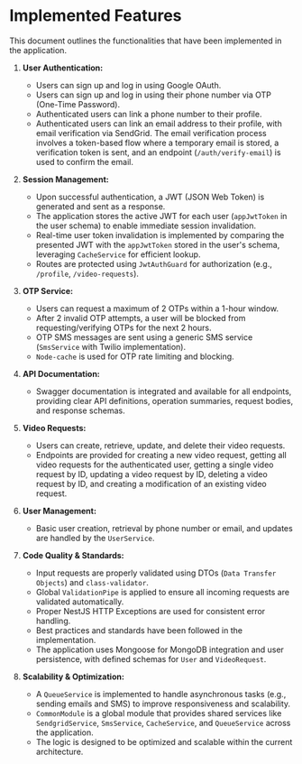 # Implemented Features

This document outlines the functionalities that have been implemented in the application.

1.  **User Authentication:**
    - Users can sign up and log in using Google OAuth.
    - Users can sign up and log in using their phone number via OTP (One-Time Password).
    - Authenticated users can link a phone number to their profile.
    - Authenticated users can link an email address to their profile, with email verification via SendGrid. The email verification process involves a token-based flow where a temporary email is stored, a verification token is sent, and an endpoint (`/auth/verify-email`) is used to confirm the email.

2.  **Session Management:**
    - Upon successful authentication, a JWT (JSON Web Token) is generated and sent as a response.
    - The application stores the active JWT for each user (`appJwtToken` in the user schema) to enable immediate session invalidation.
    - Real-time user token invalidation is implemented by comparing the presented JWT with the `appJwtToken` stored in the user's schema, leveraging `CacheService` for efficient lookup.
    - Routes are protected using `JwtAuthGuard` for authorization (e.g., `/profile`, `/video-requests`).

3.  **OTP Service:**
    - Users can request a maximum of 2 OTPs within a 1-hour window.
    - After 2 invalid OTP attempts, a user will be blocked from requesting/verifying OTPs for the next 2 hours.
    - OTP SMS messages are sent using a generic SMS service (`SmsService` with Twilio implementation).
    - `Node-cache` is used for OTP rate limiting and blocking.

4.  **API Documentation:**
    - Swagger documentation is integrated and available for all endpoints, providing clear API definitions, operation summaries, request bodies, and response schemas.

5.  **Video Requests:**
    - Users can create, retrieve, update, and delete their video requests.
    - Endpoints are provided for creating a new video request, getting all video requests for the authenticated user, getting a single video request by ID, updating a video request by ID, deleting a video request by ID, and creating a modification of an existing video request.

6.  **User Management:**
    - Basic user creation, retrieval by phone number or email, and updates are handled by the `UserService`.

7.  **Code Quality & Standards:**
    - Input requests are properly validated using DTOs (`Data Transfer Objects`) and `class-validator`.
    - Global `ValidationPipe` is applied to ensure all incoming requests are validated automatically.
    - Proper NestJS HTTP Exceptions are used for consistent error handling.
    - Best practices and standards have been followed in the implementation.
    - The application uses Mongoose for MongoDB integration and user persistence, with defined schemas for `User` and `VideoRequest`.

8.  **Scalability & Optimization:**
    - A `QueueService` is implemented to handle asynchronous tasks (e.g., sending emails and SMS) to improve responsiveness and scalability.
    - `CommonModule` is a global module that provides shared services like `SendgridService`, `SmsService`, `CacheService`, and `QueueService` across the application.
    - The logic is designed to be optimized and scalable within the current architecture.
